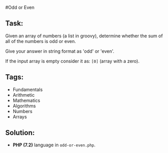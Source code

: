 #Odd or Even

## Task:

Given an array of numbers (a list in groovy), determine whether the sum of all of the numbers is odd or even.

Give your answer in string format as 'odd' or 'even'.

If the input array is empty consider it as: `[0]` (array with a zero).

## Tags:

* Fundamentals
* Arithmetic
* Mathematics
* Algorithms
* Numbers
* Arrays

## Solution:

* **PHP (7.2)** language in `odd-or-even.php`.